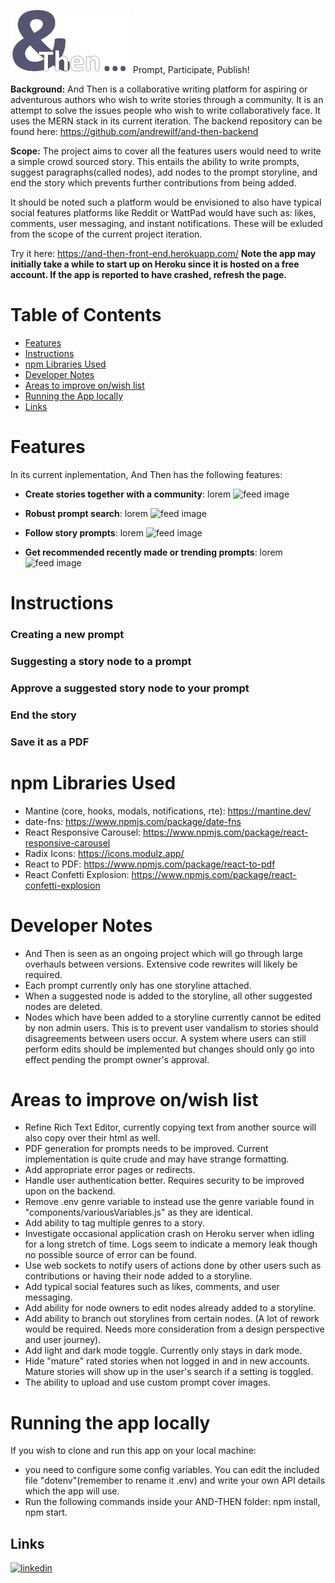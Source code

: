![and then logo](https://github.com/andrewilf/and-then/blob/main/src/img/and%20then%20logo.png?raw=true)
Prompt, Participate, Publish!

**Background:**
And Then is a collaborative writing platform for aspiring or adventurous authors who wish to write stories through a community. It is an attempt to solve the issues people who wish to write collaboratively face. It uses the MERN stack in its current iteration.
The backend repository can be found here: https://github.com/andrewilf/and-then-backend

**Scope:**
The project aims to cover all the features users would need to write a simple crowd sourced story. This entails the ability to write prompts, suggest paragraphs(called nodes), add nodes to the prompt storyline, and end the story which prevents further contributions from being added.

It should be noted such a platform would be envisioned to also have typical social features platforms like Reddit or WattPad would have such as: likes, comments, user messaging, and instant notifications. These will be exluded from the scope of the current project iteration.

Try it here: https://and-then-front-end.herokuapp.com/
**Note the app may initially take a while to start up on Heroku since it is hosted on a free account. If the app is reported to have crashed, refresh the page.**

# Table of Contents

- [Features](#Features)
- [Instructions](#Instructions)
- [npm Libraries Used](#npm-Libraries-Used)
- [Developer Notes](#Developer-Notes)
- [Areas to improve on/wish list](#areas-to-improve-onwish-list)
- [Running the App locally](#running-the-app-locally)
- [Links](#Links)

# Features

In its current inplementation, And Then has the following features:

- **Create stories together with a community**: lorem
  ![feed image](url)

- **Robust prompt search**: lorem
  ![feed image](url)

- **Follow story prompts**: lorem
  ![feed image](url)

- **Get recommended recently made or trending prompts**: lorem
  ![feed image](url)

# Instructions

### Creating a new prompt

### Suggesting a story node to a prompt

### Approve a suggested story node to your prompt

### End the story

### Save it as a PDF

# npm Libraries Used

- Mantine (core, hooks, modals, notifications, rte): https://mantine.dev/
- date-fns: https://www.npmjs.com/package/date-fns
- React Responsive Carousel: https://www.npmjs.com/package/react-responsive-carousel
- Radix Icons: https://icons.modulz.app/
- React to PDF: https://www.npmjs.com/package/react-to-pdf
- React Confetti Explosion: https://www.npmjs.com/package/react-confetti-explosion

# Developer Notes

- And Then is seen as an ongoing project which will go through large overhauls between versions. Extensive code rewrites will likely be required.
- Each prompt currently only has one storyline attached.
- When a suggested node is added to the storyline, all other suggested nodes are deleted.
- Nodes which have been added to a storyline currently cannot be edited by non admin users. This is to prevent user vandalism to stories should disagreements between users occur. A system where users can still perform edits should be implemented but changes should only go into effect pending the prompt owner's approval.

# Areas to improve on/wish list

- Refine Rich Text Editor, currently copying text from another source will also copy over their html as well.
- PDF generation for prompts needs to be improved. Current implementation is quite crude and may have strange formatting.
- Add appropriate error pages or redirects.
- Handle user authentication better. Requires security to be improved upon on the backend.
- Remove .env genre variable to instead use the genre variable found in "components/variousVariables.js" as they are identical.
- Add ability to tag multiple genres to a story.
- Investigate occasional application crash on Heroku server when idling for a long stretch of time. Logs seem to indicate a memory leak though no possible source of error can be found.
- Use web sockets to notify users of actions done by other users such as contributions or having their node added to a storyline.
- Add typical social features such as likes, comments, and user messaging.
- Add ability for node owners to edit nodes already added to a storyline.
- Add ability to branch out storylines from certain nodes. (A lot of rework would be required. Needs more consideration from a design perspective and user journey).
- Add light and dark mode toggle. Currently only stays in dark mode.
- Hide "mature" rated stories when not logged in and in new accounts. Mature stories will show up in the user's search if a setting is toggled.
- The ability to upload and use custom prompt cover images.

# Running the app locally

If you wish to clone and run this app on your local machine:

- you need to configure some config variables. You can edit the included file "dotenv"(remember to rename it .env) and write your own API details which the app will use.
- Run the following commands inside your AND-THEN folder: npm install, npm start.

## Links

[![linkedin](https://img.shields.io/badge/linkedin-0A66C2?style=for-the-badge&logo=linkedin&logoColor=white)](https://www.linkedin.com/in/andrewianfaulkner/)
